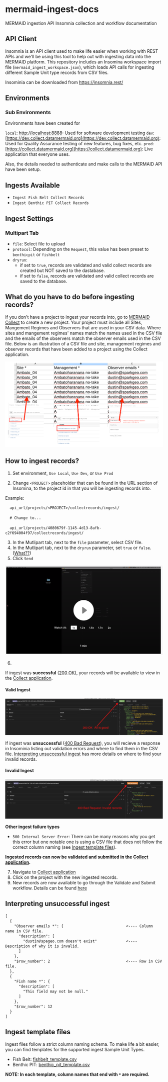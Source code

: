 # mermaid-ingest-docs

MERMAID ingestion API Insomnia collection and workflow documentation

## API Client

Insomnia is an API client used to make life easier when working with REST APIs and we'll be using this tool to help out with ingesting data into the MERMAID platform.  This repository includes an Insomina workspace import file (`mermaid_ingest_workspace.json`), which loads API calls for ingesting different Sample Unit type records from CSV files.

Insominia can be downloaded from https://insomnia.rest/


## Environments

### Sub Environments

Environments have been created for

`local`: [http://localhost:8888](http://localhost:8888): Used for software development testing
`dev`: [https://dev.collect.datamermaid.org](https://dev.collect.datamermaid.org): Used for Quality Assurance testing of new features, bug fixes, etc.
`prod`: [https://collect.datamermaid.org](https://collect.datamermaid.org): Live application that everyone uses.

Also, the details needed to authenticate and make calls to the MERMAID API have been setup.


## Ingests Available

* `Ingest Fish Belt Collect Records`
* `Ingest Benthic PIT Collect Records`


## Ingest Settings

### Multipart Tab

* `file`: Select file to upload
* `protocol`: Depending on the `Request`, this value has been preset to `benthicpit` or `fishbelt`
* `dryrun`:
  * if set to `true`, records are validated and valid collect records are created but NOT saved to the dastabase. 
  * if set to `false`, records are validated and valid collect records are saved to the database.
  

## What do you have to do before ingesting records?

If you don't have a project to ingest your records into, go to [MERMAID Collect](https://collect.datamermaid.org/) to create a new project.  Your project must include all Sites, Mangement Regimes and Observers that are used in your CSV data.  Where
sites and mangement regimes' names match the names used in the CSV file and the emails of the observers match the observer emails used in the CSV file.  Below is an illustration of a CSV file and site, management regimes and observer records that have been added to a project using the Collect application.

![Setup](/assets/setup.png)



## How to ingest records?

1. Set environment, `Use Local`, `Use Dev`, or `Use Prod`

2. Change `<PROJECT>` placeholder that can be found in the URL section of Insomina, to the project id in that you will be ingesting records into. 

Example:  
  
  ```
    api_url/projects/<PROJECT>/collectrecords/ingest/
    
    # Change to...
  
    api_url/projects/4080679f-1145-4d13-8afb-c2f694004f97/collectrecords/ingest/
  ```
    
3. In the Mutlipart tab, next to the `file` parameter, select CSV file.
4. In the Mutlipart tab, next to the `dryrun` parameter, set `true` or `false`. ([What??](#multipart-tab))
5. Click `Send`


[![HowTo](/assets/video.png)](https://www.loom.com/share/3f6e17b9a91d4e82844bbba344f7ca83)


6.

If ingest was **successful** ([200 OK](#valid-ingest)), your records will be available to view in the [Collect application](https://collect.datamermaid.org/).

#### Valid Ingest

![Valid](/assets/valid.png)


If ingest was **unsuccessful** ([400 Bad Request](#invalid-ingest)), you will recieve a response in Insominia listing out validation errors and where to find them in the CSV file.  [Interpreting unsuccessful ingest](#interpreting-unsuccessful-ingest) has more details on where to find your invalid records.

#### Invalid Ingest

![Invalid](/assets/invalid.png)


**Other ingest failure types**

* `500 Internal Server Error`: There can be many reasons why you get this error but one notable one is using a CSV file that does not follow the correct column naming (see [Ingest template files](#ingest-template-files)).


**Ingested records can now be validated and submitted in the [Collect application](https://collect.datamermaid.org/).**


7. Navigate to [Collect application](https://collect.datamermaid.org/#/projects)
8. Click on the project with the new ingested records.
9. New records are now available to go through the Validate and Submit workflow.  Details can be found [here](https://datamermaid.org/docs/documentation/mermaid-workflow/validate-and-submit-data/)




## Interpreting unsuccessful ingest


```
[
  {
    "Observer emails *": {                            <---- Column name in CSV file.
      "description": [
        "dustin@spageo.com doesn't exist"             <---- Description of why it is invalid.
      ]
    },
    "$row_number": 2                                  <---- Row in CSV file.
  },
  {
    "Fish name *": {
      "description": [
        "This field may not be null."
      ]
    },
    "$row_number": 12
  }
]
```

## Ingest template files

Ingest files follow a strict column naming schema.  To make life a bit easier, you can find templates for the supported ingest Sample Unit Types.

* Fish Belt: [fishbelt_template.csv](/schemas/fishbelt_template.csv)
* Benthic PIT: [benthic_pit_template.csv](/schemas/benthic_pit_template.csv)

**NOTE: In each template, column names that end with `*` are required.**